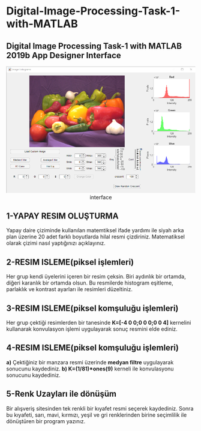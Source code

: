 # Digital-Image-Processing-Task-1-with-MATLAB
## Digital Image Processing Task-1 with MATLAB 2019b App Designer Interface

<p align="center">

  <img src="https://github.com/mguludag/Digital-Image-Processing-Task-1-with-MATLAB/blob/master/2019-11-24_023846.png?raw=true">
  interface

</p>



## 1-YAPAY RESIM OLUŞTURMA
Yapay daire çiziminde kullanılan matemtiksel ifade yardımı ile siyah arka plan üzerine 20 adet farklı boyutlarda hilal resmi çizdiriniz. Matematiksel olarak çizimi nasıl yaptığınızı açıklayınız.

## 2-RESIM ISLEME(piksel işlemleri)
Her grup kendi üyelerini içeren bir resim çeksin. Biri aydınlık bir ortamda, diğeri karanlık bir ortamda olsun. Bu resmilerde histogram eşitleme, parlaklık ve kontrast ayarları ile resimleri düzeltiniz. 

## 3-RESIM ISLEME(piksel komşuluğu işlemleri)
Her grup çektiği resimlerden bir tanesinde **K=[-4 0 0;0 0 0;0 0 4]** kernelini kullanarak konvulasyon işlemi uygulayarak sonuç resmini elde ediniz.
## 4-RESIM ISLEME(piksel komşuluğu işlemleri)
**a)** Çektiğiniz bir manzara resmi üzerinde **medyan filtre** uygulayarak sonucunu kaydediniz.
<b>b) K=(1/81)*ones(9)</b> kerneli ile konvulasyonu sonucunu kaydediniz. 

## 5-Renk Uzayları ile dönüşüm 
Bir alışveriş sitesinden tek renkli bir kıyafet resmi seçerek kaydediniz. Sonra bu kıyafeti, sarı, mavi, kırmızı, yeşil ve gri renklerinden birine seçimlilik ile dönüştüren bir program yazınız.

